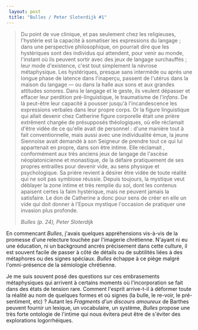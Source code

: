 ```yaml
---
 layout: post
 title: "Bulles / Peter Sloterdijk #1"
---
```


<blockquote>
<p>Du point de vue clinique, et pas seulement chez les religieuses, l'hystérie est la capacité à somatiser les expressions du langage ; dans une perspective philosophique, on pourrait dire que les hystériques sont des individus qui attendent, pour venir au monde, l'instant où ils peuvent sortir avec des jeux de langage surchauffés ; leur mode d'existence, c'est tout simplement la névrose métaphysique. Les hystériques, presque sans intermède ou après une longue phase de latence dans l'inaperçu, passent de l'utérus dans la maison du langage — ou dans la halle aux sons et aux grandes attitudes sonores. Dans le langage et le geste, ils veulent dépasser et effacer leur perdition pré-linguistique, le traumatisme de l'<em>infans</em>. De là peut-être leur capacité à pousser jusqu'à l'incandescence les expressions verbales dans leur propre corps. Or la figure linguistique qui allait devenir chez Catherine figure corporelle était une prière extrêment chargée de présupposés théologiques, où elle réclamait d'être vidée de ce qu'elle avait de personnel : d'une manière tout à fait conventionnelle, mais aussi avec une individualité émue, la jeune Siennoise avait demandé à son Seigneur de prendre tout ce qui lui appartenait en propre, dans son être intime. Elle réclamait , conformément aux très anciens jeux de langage de l'ascèse néoplatonicienne et monastique, de la défaire pratiquement de ses propres entrailles pour devenir vide, au sens physique et psychologique. Sa prière revient à désirer être vidée de toute réalité qui ne soit pas symbiose réussie. Depuis toujours, la mystique veut déblayer la zone intime et très remplie du soi, dont les contenus apaisent certes la faim hystérique, mais ne peuvent jamais la satisfaire. Le don de Catherine a donc pour sens de créer en elle un vide qui doit donner à l'Epoux mystique l'occasion de pratiquer une invasion plus profonde.</p>

<cite>Bulles (p. 24), Peter Sloterdijk</cite></blockquote>

En commencant <em>Bulles</em>, j'avais quelques appréhensions vis-à-vis de la promesse d'une relecture touchée par l'imagerie chrétienne. N'ayant ni eu une éducation, ni un background ancrés précisement dans cette culture, il est souvent facile de passer à côté de détails ou de subtilités liées à des métaphores ou des signes spéciaux. <em>Bulles</em> échappe à ce piège malgré l'omni-présence de la sémiologie chrétienne.

Je me suis souvent posé des questions sur ces embrasements métaphysiques qui arrivent à certains moments où l'incorporation se fait dans des états de tension rare. Comment l'esprit arrive-t-il à déformer toute la réalité au nom de quelques formes et où signes (la bulle, le re-voir, le pré-sentiment, etc) ?  Autant les <em>Fragments d'un discours amoureux</em> de Barthes peuvent fournir un lexique, un vocabulaire, un système, <em>Bulles</em> propose une très forte ontologie de l'intime qui nous évitera peut être de s'éviter des explorations logorrhéiques.
